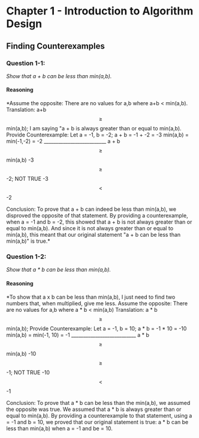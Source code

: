 # Chapter 1 - Introduction to Algorithm Design

## Finding Counterexamples
### Question 1-1:
*Show that a + b can be less than min(a,b).*

#### Reasoning
*Assume the opposite:   There are no values for a,b where a+b < min(a,b).
Translation:            a+b $$\geq$$ min(a,b); I am saying "a + b is always greater than or equal to min(a,b).
Provide Counterexample: Let a = -1, b = -2;
                        a + b = -1 + -2 = -3
                        min(a,b) = min(-1,-2) = -2
                        __________________________
                        a + b $$\geq$$ min(a,b)
                        -3 $$\geq$$ -2; NOT TRUE
                        -3 $$\lt$$ -2
                        
Conclusion:             To prove that a + b can indeed be less than min(a,b), we disproved the opposite of that statement.
                        By providing a counterexample, when a = -1 and b = -2, this showed that a + b is not always greater
                        than or equal to min(a,b). And since it is not always greater than or equal to min(a,b), this meant
                        that our original statement "a + b can be less than min(a,b)" is true.*


### Question 1-2:
*Show that a * b can be less than min(a,b).*

#### Reasoning
*To show that a x b can be less than min(a,b), I just need to find two numbers that, when multiplied, give me less.
Assume  the opposite:   There are no values for a,b where a * b < min(a,b)
Translation:            a * b $$\geq$$ min(a,b); 
Provide Counterexample: Let a = -1, b = 10;
                        a * b = -1 * 10 = -10
                        min(a,b) = min(-1, 10) = -1
                        ___________________________
                        a * b $$\geq$$ min(a,b)
                        -10 $$\geq$$ -1; NOT TRUE
                        -10 $$\lt$$ -1

Conclusion:             To prove that a * b can be less than the min(a,b), we assumed the opposite was true.
                        We assumed that a * b is always greater than or equal to min(a,b). By providing a
                        counterexample to that statement, using a = -1 and b = 10, we proved that our original
                        statement is true: a * b can be less than min(a,b) when a = -1 and be = 10.


